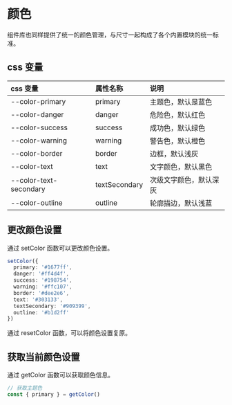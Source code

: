 # 颜色

组件库也同样提供了统一的颜色管理，与尺寸一起构成了各个内置模块的统一标准。

## css 变量

| css 变量               | 属性名称      | 说明                   |
| :--------------------- | :------------ | :--------------------- |
| --color-primary        | primary       | 主题色，默认是蓝色     |
| --color-danger         | danger        | 危险色，默认红色       |
| --color-success        | success       | 成功色，默认绿色       |
| --color-warning        | warning       | 警告色，默认橙色       |
| --color-border         | border        | 边框，默认浅灰         |
| --color-text           | text          | 文字颜色，默认黑色     |
| --color-text-secondary | textSecondary | 次级文字颜色，默认深灰 |
| --color-outline        | outline       | 轮廓描边，默认浅蓝     |

## 更改颜色设置

通过 setColor 函数可以更改颜色设置。

```ts
setColor({
  primary: '#1677ff',
  danger: '#ff4d4f',
  success: '#198754',
  warning: '#ffc107',
  border: '#dee2e6',
  text: '#303133',
  textSecondary: '#909399',
  outline: '#b1d2ff'
})
```

通过 resetColor 函数，可以将颜色设置复原。

## 获取当前颜色设置

通过 getColor 函数可以获取颜色信息。

```ts
// 获取主题色
const { primary } = getColor()
```
